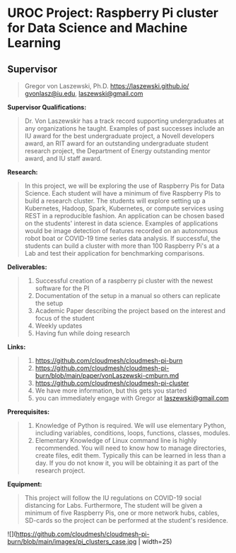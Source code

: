 
# UROC Project: Raspberry Pi cluster for Data Science and Machine Learning

## Supervisor

> Gregor von Laszewski,
> Ph.D. https://laszewski.github.io/
> gvonlasz@iu.edu, laszewski@gmail.com

**Supervisor Qualifications:**

> Dr. Von Laszewskir has a track record supporting undergraduates at
> any organizations he taught. Examples of past successes include an
> IU award for the best undergraduate project, a Novell developers
> award, an RIT award for an outstanding undergraduate student
> research project, the Department of Energy outstanding mentor award,
> and IU staff award.

**Research:** 

> In this project, we will be exploring the use of Raspberry Pis for
> Data Science. Each student will have a minimum of five Raspberry PIs
> to build a research cluster. The students will explore setting up a
> Kubernetes, Hadoop, Spark, Kubernetes, or compute services using
> REST in a reproducible fashion. An application can be chosen based
> on the students' interest in data science. Examples of applications
> would be image detection of features recorded on an autonomous robot
> boat or COVID-19 time series data analysis. If successful, the
> students can build a cluster with more than 100 Raspberry Pi's at a
> Lab and test their application for benchmarking comparisons.

**Deliverables:**

> 1. Successful creation of a raspberry pi cluster with the newest
>    software for the PI
> 2. Documentation of the setup in a manual so others can replicate
>    the setup
> 3. Academic Paper describing the project based on the interest and
>    focus of the student
> 4. Weekly updates
> 5. Having fun while doing research

**Links:**

> 1. <https://github.com/cloudmesh/cloudmesh-pi-burn>
> 2. <https://github.com/cloudmesh/cloudmesh-pi-burn/blob/main/paper/vonLaszewski-cmburn.md>
> 3. <https://github.com/cloudmesh/cloudmesh-pi-cluster>
> 4. We have more information, but this gets you started
> 5. you can immediately engage with Gregor at laszewski@gmail.com

**Prerequisites:**

> 1. Knowledge of Python is required. We will use elementary Python,
>    including variables, conditions, loops, functions, classes,
>    modules.
> 2. Elementary Knowledge of Linux command line is highly recommended.
>    You will need to know how to manage directories, create files,
>    edit them. Typically this can be learned in less than a day. If
>    you do not know it, you will be obtaining it as part of the
>    research project.

**Equipment:**

> This project will follow the IU regulations on COVID-19 social
> distancing for Labs. Furthermore, The student will be given a
> minimum of five Raspberry Pis, one or more network hubs, cables,
> SD-cards so the project can be performed at the student's residence.

![](https://github.com/cloudmesh/cloudmesh-pi-burn/blob/main/images/pi_clusters_case.jpg | width=25)
